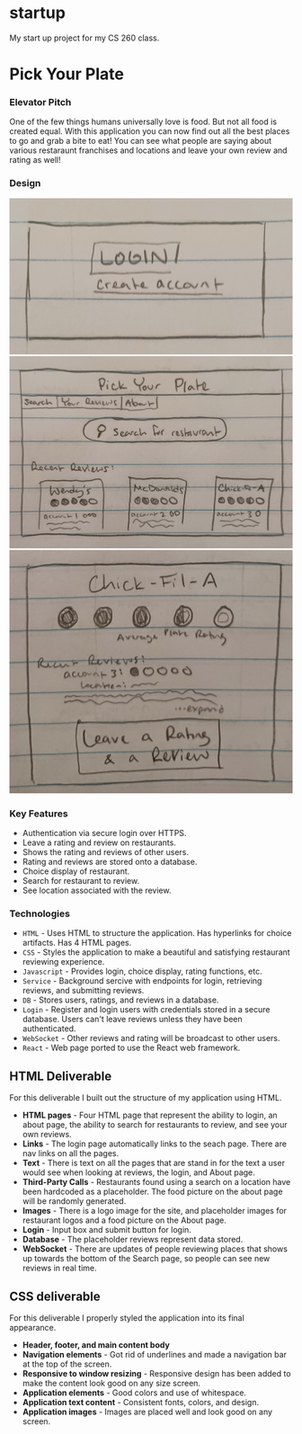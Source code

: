 # startup
My start up project for my CS 260 class.
# Pick Your Plate

### Elevator Pitch
One of the few things humans universally love is food. But not all food is created equal. With this application you can now find out all the best places to go and grab a bite to eat! You can see what people are saying about various restaraunt franchises and locations and leave your own review and rating as well!
### Design
![Startup login image](/Images/Startup%20-%20Login.jpg)
![Startup image of main page](/Images/Startup%20-%20Main.jpg)
![Startup image of page to leave review](/Images/Startup%20-%20Review.jpg)
### Key Features
- Authentication via secure login over HTTPS.
- Leave a rating and review on restaurants.
- Shows the rating and reviews of other users.
- Rating and reviews are stored onto a database.
- Choice display of restaurant.
- Search for restaurant to review.
- See location associated with the review.

### Technologies
- `HTML` - Uses HTML to structure the application. Has hyperlinks for choice artifacts. Has 4 HTML pages.
- `CSS` - Styles the application to make a beautiful and satisfying restaurant reviewing experience.
- `Javascript` - Provides login, choice display, rating functions, etc.
- `Service` - Background sercive with endpoints for login, retrieving reviews, and submitting reviews.
- `DB` - Stores users, ratings, and reviews in a database.
- `Login` - Register and login users with credentials stored in a secure database.  Users can't leave reviews unless they have been authenticated.
- `WebSocket` - Other reviews and rating will be broadcast to other users.
- `React` - Web page ported to use the React web framework.

## HTML Deliverable

For this deliverable I built out the structure of my application using HTML.

- **HTML pages** - Four HTML page that represent the ability to login, an about page, the ability to search for restaurants to review, and see your own reviews.
- **Links** - The login page automatically links to the seach page. There are nav links on all the pages.
- **Text** - There is text on all the pages that are stand in for the text a user would see when looking at reviews, the login, and About page.
- **Third-Party Calls** - Restaurants found using a search on a location have been hardcoded as a placeholder. The food picture on the about page will be randomly generated.
- **Images** - There is a logo image for the site, and placeholder images for restaurant logos and a food picture on the About page.
- **Login** - Input box and submit button for login.
- **Database** - The placeholder reviews represent data stored.
- **WebSocket** - There are updates of people reviewing places that shows up towards the bottom of the Search page, so people can see new reviews in real time.

## CSS deliverable

For this deliverable I properly styled the application into its final appearance.

- **Header, footer, and main content body**
- **Navigation elements** - Got rid of underlines and made a navigation bar at the top of the screen.
- **Responsive to window resizing** - Responsive design has been added to make the content look good on any size screen.
- **Application elements** - Good colors and use of whitespace.
- **Application text content** - Consistent fonts, colors, and design.
- **Application images** - Images are placed well and look good on any screen.